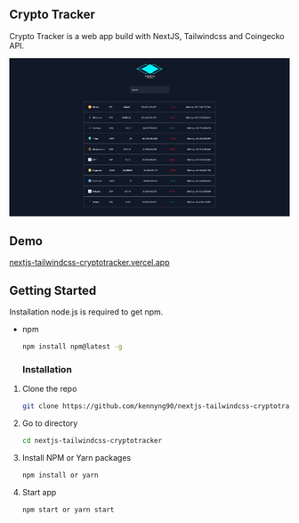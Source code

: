## Crypto Tracker

Crypto Tracker is a web app build with NextJS, Tailwindcss and Coingecko API.

![screenshot](https://github.com/kennyng90/nextjs-tailwindcss-cryptotracker/blob/master/uploads/screenshot.png)

## Demo

[nextjs-tailwindcss-cryptotracker.vercel.app](https://nextjs-tailwindcss-cryptotracker.vercel.app/)

## Getting Started

Installation
node.js is required to get npm.

- npm

  ```sh
  npm install npm@latest -g
  ```

  ### Installation

1. Clone the repo
   ```sh
   git clone https://github.com/kennyng90/nextjs-tailwindcss-cryptotracker.git
   ```
2. Go to directory
   ```sh
   cd nextjs-tailwindcss-cryptotracker
   ```
3. Install NPM or Yarn packages
   ```sh
   npm install or yarn
   ```
4. Start app
   ```sh
   npm start or yarn start
   ```

